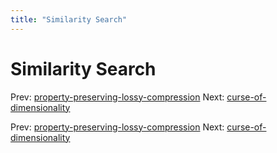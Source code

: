 ```yaml
---
title: "Similarity Search"
---
```


# Similarity Search

Prev: [property-preserving-lossy-compression](property-preserving-lossy-compression.md)
Next: [curse-of-dimensionality](curse-of-dimensionality.md)

Prev: [property-preserving-lossy-compression](property-preserving-lossy-compression.md)
Next: [curse-of-dimensionality](curse-of-dimensionality.md)
